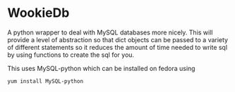 WookieDb
========

A python wrapper to deal with MySQL databases more nicely. This will provide
 a level of abstraction so that dict objects can be passed to a variety of
 different statements so it reduces the amount of time needed to write sql
 by using functions to create the sql for you.

This uses MySQL-python which can be installed on fedora using

`yum install MySQL-python`
